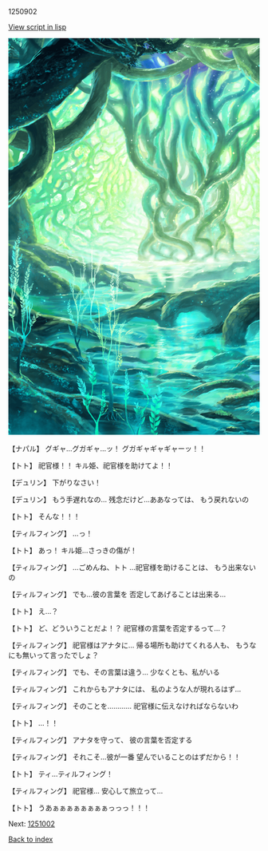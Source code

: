 1250902

[View script in lisp](../scripts/1250902.txt)

![tree_cavern.png](../images/backgrounds/tree_cavern.png)

【ナパル】
グギャ…グガギャ…ッ！
グガギャギャギャーッ！！

【トト】
祀官様！！
キル姫、祀官様を助けてよ！！

【デュリン】
下がりなさい！

【デュリン】
もう手遅れなの…
残念だけど…ああなっては、
もう戻れないの

【トト】
そんな！！！

【ティルフィング】
…っ！

【トト】
あっ！
キル姫…さっきの傷が！

【ティルフィング】
…ごめんね、トト
…祀官様を助けることは、
もう出来ないの

【ティルフィング】
でも…彼の言葉を
否定してあげることは出来る…

【トト】
え…？

【トト】
ど、どういうことだよ！？
祀官様の言葉を否定するって…？

【ティルフィング】
祀官様はアナタに…
帰る場所も助けてくれる人も、
もうなにも無いって言ったでしょ？

【ティルフィング】
でも、その言葉は違う…
少なくとも、私がいる

【ティルフィング】
これからもアナタには、
私のような人が現れるはず…

【ティルフィング】
そのことを…………
祀官様に伝えなければならないわ

【トト】
…！！

【ティルフィング】
アナタを守って、
彼の言葉を否定する

【ティルフィング】
それこそ…彼が一番
望んでいることのはずだから！！

【トト】
ティ…ティルフィング！

【ティルフィング】
祀官様…
安心して旅立って…

【トト】
うあぁぁぁぁぁぁぁぁっっっ！！！

Next: [1251002](1251002.md)

[Back to index](index.md)
